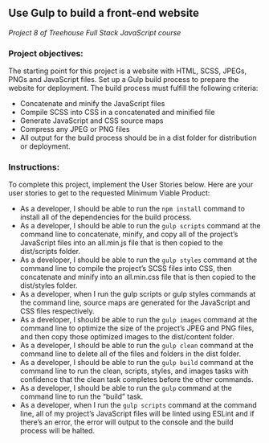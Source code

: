 ## Use Gulp to build a front-end website
*Project 8 of Treehouse Full Stack JavaScript course*

### Project objectives:
The starting point for this project is a website with HTML, SCSS, JPEGs, PNGs and JavaScript files. Set up a Gulp build process to prepare the website for deployment. The build process must fulfill the following criteria:
* Concatenate and minify the JavaScript files
* Compile SCSS into CSS in a concatenated and minified file
* Generate JavaScript and CSS source maps
* Compress any JPEG or PNG files
* All output for the build process should be in a dist folder for distribution or deployment.

### Instructions:
To complete this project, implement the User Stories below. Here are your user stories to get to the
requested Minimum Viable Product:
* As a developer, I should be able to run the `npm install` command to install all of the dependencies
for the build process.
* As a developer, I should be able to run the `gulp scripts` command at the command line to concatenate, minify, and copy all of the project’s JavaScript files into an all.min.js file that is then copied to the dist/scripts folder.
* As a developer, I should be able to run the `gulp styles` command at the command line to compile the project’s SCSS files into CSS, then concatenate and minify into an all.min.css file that is then copied to the dist/styles folder.
* As a developer, when I run the gulp scripts or gulp styles commands at the command line, source maps are generated for the JavaScript and CSS files respectively.
* As a developer, I should be able to run the `gulp images` command at the command line to optimize the size of the project’s JPEG and PNG files, and then copy those optimized images to the dist/content folder.
* As a developer, I should be able to run the `gulp clean` command at the command line to delete all of the files and folders in the dist folder.
* As a developer, I should be able to run the `gulp build` command at the command line to run the clean, scripts, styles, and images tasks with confidence that the clean task completes before the other commands.
* As a developer, I should be able to run the `gulp` command at the command line to run the “build” task.
* As a developer, when I run the `gulp scripts` command at the command line, all of my project’s JavaScript files will be linted using ESLint and if there’s an error, the error will output to the console and the build process will be halted.

